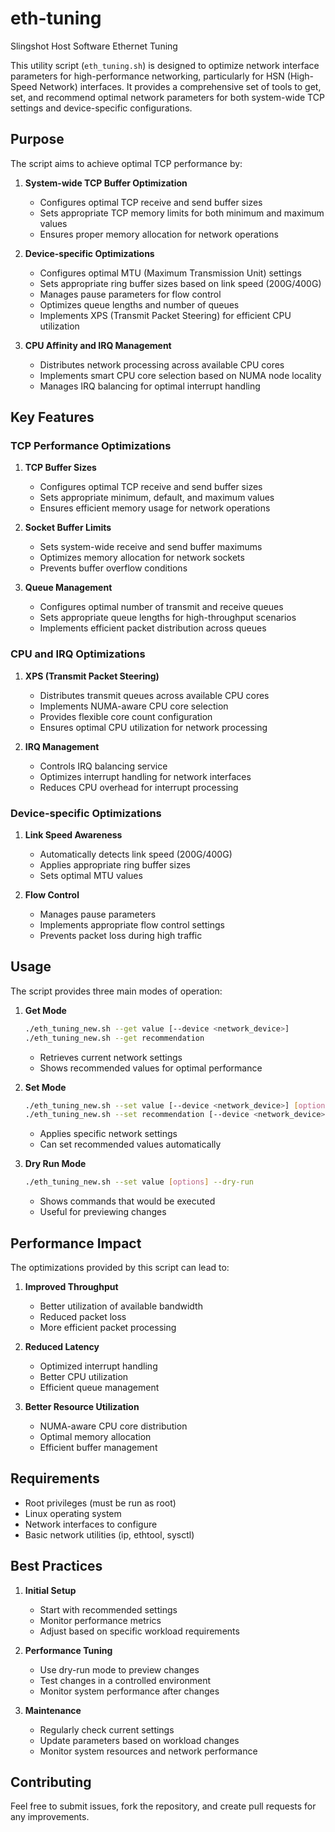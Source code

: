 # eth-tuning
Slingshot Host Software Ethernet Tuning

This utility script (`eth_tuning.sh`) is designed to optimize network interface parameters for high-performance networking, particularly for HSN (High-Speed Network) interfaces. It provides a comprehensive set of tools to get, set, and recommend optimal network parameters for both system-wide TCP settings and device-specific configurations.

## Purpose

The script aims to achieve optimal TCP performance by:

1. **System-wide TCP Buffer Optimization**
   - Configures optimal TCP receive and send buffer sizes
   - Sets appropriate TCP memory limits for both minimum and maximum values
   - Ensures proper memory allocation for network operations

2. **Device-specific Optimizations**
   - Configures optimal MTU (Maximum Transmission Unit) settings
   - Sets appropriate ring buffer sizes based on link speed (200G/400G)
   - Manages pause parameters for flow control
   - Optimizes queue lengths and number of queues
   - Implements XPS (Transmit Packet Steering) for efficient CPU utilization

3. **CPU Affinity and IRQ Management**
   - Distributes network processing across available CPU cores
   - Implements smart CPU core selection based on NUMA node locality
   - Manages IRQ balancing for optimal interrupt handling

## Key Features

### TCP Performance Optimizations

1. **TCP Buffer Sizes**
   - Configures optimal TCP receive and send buffer sizes
   - Sets appropriate minimum, default, and maximum values
   - Ensures efficient memory usage for network operations

2. **Socket Buffer Limits**
   - Sets system-wide receive and send buffer maximums
   - Optimizes memory allocation for network sockets
   - Prevents buffer overflow conditions

3. **Queue Management**
   - Configures optimal number of transmit and receive queues
   - Sets appropriate queue lengths for high-throughput scenarios
   - Implements efficient packet distribution across queues

### CPU and IRQ Optimizations

1. **XPS (Transmit Packet Steering)**
   - Distributes transmit queues across available CPU cores
   - Implements NUMA-aware CPU core selection
   - Provides flexible core count configuration
   - Ensures optimal CPU utilization for network processing

2. **IRQ Management**
   - Controls IRQ balancing service
   - Optimizes interrupt handling for network interfaces
   - Reduces CPU overhead for interrupt processing

### Device-specific Optimizations

1. **Link Speed Awareness**
   - Automatically detects link speed (200G/400G)
   - Applies appropriate ring buffer sizes
   - Sets optimal MTU values

2. **Flow Control**
   - Manages pause parameters
   - Implements appropriate flow control settings
   - Prevents packet loss during high traffic

## Usage

The script provides three main modes of operation:

1. **Get Mode**
   ```bash
   ./eth_tuning_new.sh --get value [--device <network_device>]
   ./eth_tuning_new.sh --get recommendation
   ```
   - Retrieves current network settings
   - Shows recommended values for optimal performance

2. **Set Mode**
   ```bash
   ./eth_tuning_new.sh --set value [--device <network_device>] [options]
   ./eth_tuning_new.sh --set recommendation [--device <network_device>]
   ```
   - Applies specific network settings
   - Can set recommended values automatically

3. **Dry Run Mode**
   ```bash
   ./eth_tuning_new.sh --set value [options] --dry-run
   ```
   - Shows commands that would be executed
   - Useful for previewing changes

## Performance Impact

The optimizations provided by this script can lead to:

1. **Improved Throughput**
   - Better utilization of available bandwidth
   - Reduced packet loss
   - More efficient packet processing

2. **Reduced Latency**
   - Optimized interrupt handling
   - Better CPU utilization
   - Efficient queue management

3. **Better Resource Utilization**
   - NUMA-aware CPU core distribution
   - Optimal memory allocation
   - Efficient buffer management

## Requirements

- Root privileges (must be run as root)
- Linux operating system
- Network interfaces to configure
- Basic network utilities (ip, ethtool, sysctl)

## Best Practices

1. **Initial Setup**
   - Start with recommended settings
   - Monitor performance metrics
   - Adjust based on specific workload requirements

2. **Performance Tuning**
   - Use dry-run mode to preview changes
   - Test changes in a controlled environment
   - Monitor system performance after changes

3. **Maintenance**
   - Regularly check current settings
   - Update parameters based on workload changes
   - Monitor system resources and network performance

## Contributing

Feel free to submit issues, fork the repository, and create pull requests for any improvements.
